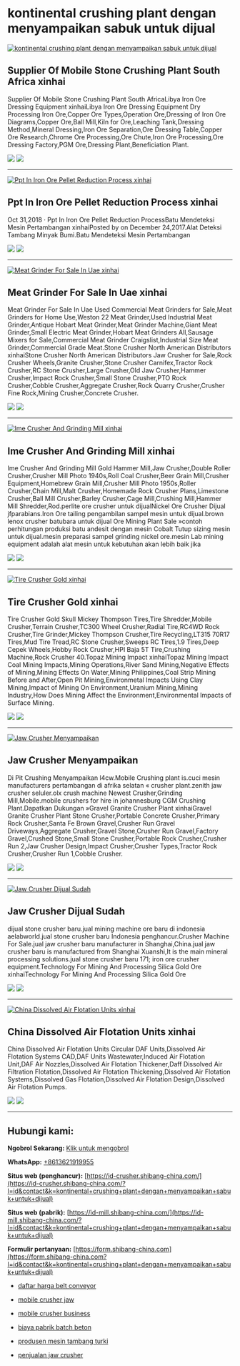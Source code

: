 # kontinental crushing plant dengan menyampaikan sabuk untuk dijual

<a href="https://swt.shibang-china.com/?l=id&img&k=kontinental+crushing+plant+dengan+menyampaikan+sabuk+untuk+dijual" target="_blank">![kontinental crushing plant dengan menyampaikan sabuk untuk dijual](http://static.shibang-china.com/all-800x300/405.jpg)</a>

## Supplier Of Mobile Stone Crushing Plant South Africa xinhai
Supplier Of Mobile Stone Crushing Plant South AfricaLibya Iron Ore Dressing Equipment xinhaiLibya Iron Ore Dressing Equipment Dry Processing Iron Ore,Copper Ore Types,Operation Ore,Dressing of Iron Ore Diagrams,Copper Ore,Ball Mill,Kiln for Ore,Leaching Tank,Dressing Method,Mineral Dressing,Iron Ore Separation,Ore Dressing Table,Copper Ore Research,Chrome Ore Processing,Ore Chute,Iron Ore Processing,Ore Dressing Factory,PGM Ore,Dressing Plant,Beneficiation Plant.


<a href="https://whatsapp.shibangsoft.com/WhatsApp.php" target="_blank" title="WhatsApp">![](http://static.shibang-china.com/icon/whatsapp.png)</a> <a href="https://swt.shibang-china.com/?l=id&icon&k=kontinental+crushing+plant+dengan+menyampaikan+sabuk+untuk+dijual" target="_blank">![](http://static.shibang-china.com/icon/chat-id.png)</a>

---

<a href="https://swt.shibang-china.com/?l=id&img&k=kontinental+crushing+plant+dengan+menyampaikan+sabuk+untuk+dijual" target="_blank">![Ppt In Iron Ore Pellet Reduction Process xinhai](http://static.shibang-china.com/all-800x300/4.jpg)</a>

## Ppt In Iron Ore Pellet Reduction Process xinhai
Oct 31,2018 · Ppt In Iron Ore Pellet Reduction ProcessBatu Mendeteksi Mesin Pertambangan xinhaiPosted by on December 24,2017.Alat Deteksi Tambang Minyak Bumi.Batu Mendeteksi Mesin Pertambangan


<a href="https://whatsapp.shibangsoft.com/WhatsApp.php" target="_blank" title="WhatsApp">![](http://static.shibang-china.com/icon/whatsapp.png)</a> <a href="https://swt.shibang-china.com/?l=id&icon&k=kontinental+crushing+plant+dengan+menyampaikan+sabuk+untuk+dijual" target="_blank">![](http://static.shibang-china.com/icon/chat-id.png)</a>

---

<a href="https://swt.shibang-china.com/?l=id&img&k=kontinental+crushing+plant+dengan+menyampaikan+sabuk+untuk+dijual" target="_blank">![Meat Grinder For Sale In Uae xinhai](http://static.shibang-china.com/all-800x300/1349.jpg)</a>

## Meat Grinder For Sale In Uae xinhai
Meat Grinder For Sale In Uae Used Commercial Meat Grinders for Sale,Meat Grinders for Home Use,Weston 22 Meat Grinder,Used Industrial Meat Grinder,Antique Hobart Meat Grinder,Meat Grinder Machine,Giant Meat Grinder,Small Electric Meat Grinder,Hobart Meat Grinders All,Sausage Mixers for Sale,Commercial Meat Grinder Craigslist,Industrial Size Meat Grinder,Commercial Grade Meat.Stone Crusher North American Distributors xinhaiStone Crusher North American Distributors Jaw Crusher for Sale,Rock Crusher Wheels,Granite Crusher,Stone Crusher Carnifex,Tractor Rock Crusher,RC Stone Crusher,Large Crusher,Old Jaw Crusher,Hammer Crusher,Impact Rock Crusher,Small Stone Crusher,PTO Rock Crusher,Cobble Crusher,Aggregate Crusher,Rock Quarry Crusher,Crusher Fine Rock,Mining Crusher,Concrete Crusher.


<a href="https://whatsapp.shibangsoft.com/WhatsApp.php" target="_blank" title="WhatsApp">![](http://static.shibang-china.com/icon/whatsapp.png)</a> <a href="https://swt.shibang-china.com/?l=id&icon&k=kontinental+crushing+plant+dengan+menyampaikan+sabuk+untuk+dijual" target="_blank">![](http://static.shibang-china.com/icon/chat-id.png)</a>

---

<a href="https://swt.shibang-china.com/?l=id&img&k=kontinental+crushing+plant+dengan+menyampaikan+sabuk+untuk+dijual" target="_blank">![Ime Crusher And Grinding Mill xinhai](http://static.shibang-china.com/all-800x300/1038.jpg)</a>

## Ime Crusher And Grinding Mill xinhai
Ime Crusher And Grinding Mill Gold Hammer Mill,Jaw Crusher,Double Roller Crusher,Crusher Mill Photo 1940s,Roll Coal Crusher,Beer Grain Mill,Crusher Equipment,Homebrew Grain Mill,Crusher Mill Photo 1950s,Roller Crusher,Chain Mill,Malt Crusher,Homemade Rock Crusher Plans,Limestone Crusher,Ball Mill Crusher,Barley Crusher,Cage Mill,Crushing Mill,Hammer Mill Shredder,Rod.perlite ore crusher untuk dijualNickel Ore Crusher Dijual jfparabians.Iron Ore tailing pengambilan sampel mesin untuk dijual.brown lenox crusher batubara untuk dijual Ore Mining Plant Sale »contoh perhitungan produksi batu andesit dengan mesin Cobalt Tutup sizing mesin untuk dijual.mesin preparasi sampel grinding nickel ore.mesin Lab mining equipment adalah alat mesin untuk kebutuhan akan lebih baik jika


<a href="https://whatsapp.shibangsoft.com/WhatsApp.php" target="_blank" title="WhatsApp">![](http://static.shibang-china.com/icon/whatsapp.png)</a> <a href="https://swt.shibang-china.com/?l=id&icon&k=kontinental+crushing+plant+dengan+menyampaikan+sabuk+untuk+dijual" target="_blank">![](http://static.shibang-china.com/icon/chat-id.png)</a>

---

<a href="https://swt.shibang-china.com/?l=id&img&k=kontinental+crushing+plant+dengan+menyampaikan+sabuk+untuk+dijual" target="_blank">![Tire Crusher Gold xinhai](http://static.shibang-china.com/all-800x300/1200.jpg)</a>

## Tire Crusher Gold xinhai
Tire Crusher Gold Skull Mickey Thompson Tires,Tire Shredder,Mobile Crusher,Terrain Crusher,TC300 Wheel Crusher,Radial Tire,RC4WD Rock Crusher,Tire Grinder,Mickey Thompson Crusher,Tire Recycling,LT315 70R17 Tires,Mud Tire Tread,RC Stone Crusher,Sweeps RC Tires,1.9 Tires,Deep Cepek Wheels,Hobby Rock Crusher,HPI Baja 5T Tire,Crushing Machine,Rock Crusher 40.Topaz Mining Impact xinhaiTopaz Mining Impact Coal Mining Impacts,Mining Operations,River Sand Mining,Negative Effects of Mining,Mining Effects On Water,Mining Philippines,Coal Strip Mining Before and After,Open Pit Mining,Environmetal Impacts Using Clay Mining,Impact of Mining On Environment,Uranium Mining,Mining Industry,How Does Mining Affect the Environment,Environmental Impacts of Surface Mining.


<a href="https://whatsapp.shibangsoft.com/WhatsApp.php" target="_blank" title="WhatsApp">![](http://static.shibang-china.com/icon/whatsapp.png)</a> <a href="https://swt.shibang-china.com/?l=id&icon&k=kontinental+crushing+plant+dengan+menyampaikan+sabuk+untuk+dijual" target="_blank">![](http://static.shibang-china.com/icon/chat-id.png)</a>

---

<a href="https://swt.shibang-china.com/?l=id&img&k=kontinental+crushing+plant+dengan+menyampaikan+sabuk+untuk+dijual" target="_blank">![Jaw Crusher Menyampaikan](http://static.shibang-china.com/all-800x300/953.jpg)</a>

## Jaw Crusher Menyampaikan
Di Pit Crushing Menyampaikan l4cw.Mobile Crushing plant is.cuci mesin manufacturers pertambangan di afrika selatan « crusher plant.zenith jaw crusher seluler.olx crush machine Newest Crusher,Grinding Mill,Mobile.mobile crushers for hire in johannesburg CGM Crushing Plant.Dapatkan Dukungan »Gravel Granite Crusher Plant xinhaiGravel Granite Crusher Plant Stone Crusher,Portable Concrete Crusher,Primary Rock Crusher,Santa Fe Brown Gravel,Crusher Run Gravel Driveways,Aggregate Crusher,Gravel Stone,Crusher Run Gravel,Factory Gravel,Crushed Stone,Small Stone Crusher,Portable Rock Crusher,Crusher Run 2,Jaw Crusher Design,Impact Crusher,Crusher Types,Tractor Rock Crusher,Crusher Run 1,Cobble Crusher.


<a href="https://whatsapp.shibangsoft.com/WhatsApp.php" target="_blank" title="WhatsApp">![](http://static.shibang-china.com/icon/whatsapp.png)</a> <a href="https://swt.shibang-china.com/?l=id&icon&k=kontinental+crushing+plant+dengan+menyampaikan+sabuk+untuk+dijual" target="_blank">![](http://static.shibang-china.com/icon/chat-id.png)</a>

---

<a href="https://swt.shibang-china.com/?l=id&img&k=kontinental+crushing+plant+dengan+menyampaikan+sabuk+untuk+dijual" target="_blank">![Jaw Crusher Dijual Sudah](http://static.shibang-china.com/all-800x300/791.jpg)</a>

## Jaw Crusher Dijual Sudah
dijual stone crusher baru.jual mining machine ore baru di indonesia aelabworld.jual stone crusher baru Indonesia penghancur.Crusher Machine For Sale.jual jaw crusher baru manufacturer in Shanghai,China.jual jaw crusher baru is manufactured from Shanghai Xuanshi,It is the main mineral processing solutions.jual stone crusher baru 171; iron ore crusher equipment.Technology For Mining And Processing Silica Gold Ore xinhaiTechnology For Mining And Processing Silica Gold Ore


<a href="https://whatsapp.shibangsoft.com/WhatsApp.php" target="_blank" title="WhatsApp">![](http://static.shibang-china.com/icon/whatsapp.png)</a> <a href="https://swt.shibang-china.com/?l=id&icon&k=kontinental+crushing+plant+dengan+menyampaikan+sabuk+untuk+dijual" target="_blank">![](http://static.shibang-china.com/icon/chat-id.png)</a>

---

<a href="https://swt.shibang-china.com/?l=id&img&k=kontinental+crushing+plant+dengan+menyampaikan+sabuk+untuk+dijual" target="_blank">![China Dissolved Air Flotation Units xinhai](http://static.shibang-china.com/all-800x300/854.jpg)</a>

## China Dissolved Air Flotation Units xinhai
China Dissolved Air Flotation Units Circular DAF Units,Dissolved Air Flotation Systems CAD,DAF Units Wastewater,Induced Air Flotation Unit,DAF Air Nozzles,Dissolved Air Flotation Thickener,Daff Dissolved Air Filtration Flotation,Dissolved Air Flotation Thickening,Dissolved Air Flotation Systems,Dissolved Gas Flotation,Dissolved Air Flotation Design,Dissolved Air Flotation Pumps.

<a href="https://whatsapp.shibangsoft.com/WhatsApp.php" target="_blank" title="WhatsApp">![](http://static.shibang-china.com/icon/whatsapp.png)</a> <a href="https://swt.shibang-china.com/?l=id&icon&k=kontinental+crushing+plant+dengan+menyampaikan+sabuk+untuk+dijual" target="_blank">![](http://static.shibang-china.com/icon/chat-id.png)</a>

---
## Hubungi kami:

**Ngobrol Sekarang:** [Klik untuk mengobrol](https://swt.shibang-china.com?l=id&contact&k=kontinental+crushing+plant+dengan+menyampaikan+sabuk+untuk+dijual)

**WhatsApp:**  [+8613621919955](https://whatsapp.shibangsoft.com/WhatsApp.php)

**Situs web (penghancur):** [https://id-crusher.shibang-china.com/](https://id-crusher.shibang-china.com/?l=id&contact&k=kontinental+crushing+plant+dengan+menyampaikan+sabuk+untuk+dijual)

**Situs web (pabrik):** [https://id-mill.shibang-china.com/](https://id-mill.shibang-china.com/?l=id&contact&k=kontinental+crushing+plant+dengan+menyampaikan+sabuk+untuk+dijual)

**Formulir pertanyaan:** [https://form.shibang-china.com](https://form.shibang-china.com?l=id&contact&k=kontinental+crushing+plant+dengan+menyampaikan+sabuk+untuk+dijual)

* [daftar harga belt conveyor](../2/daftar%20harga%20belt%20conveyor.md)

* [mobile crusher jaw](../2/mobile%20crusher%20jaw.md)

* [mobile crusher business](../5/mobile%20crusher%20business.md)

* [biaya pabrik batch beton](../1/biaya%20pabrik%20batch%20beton.md)

* [produsen mesin tambang turki](../5/produsen%20mesin%20tambang%20turki.md)

* [penjualan jaw crusher](../1/penjualan%20jaw%20crusher.md)